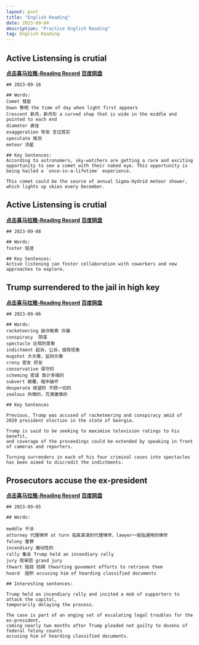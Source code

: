 ```yaml
---
layout: post
title: "English Reading"
date: 2023-09-04
description: "Practice English Reading"
tag: English Reading
---   
```


## Active Listensing is crutial
<a href="https://xima.tv/1_4swjnD?_sonic=0"><b>点击喜马拉雅-Reading Record</b></a>    <a href="https://pan.baidu.com/s/1WXj7LTjlLij09-sEeJC_Vw?pwd=8saj "><b>百度网盘</b></a> 


```
## 2023-09-16

## Words:
Comet 彗星
Dawn 黎明 the time of day when light first appears
Crescent 新月，新月形 a curved shap that is wide in the middle and pointed to each end
diameter 直径
exaggeration 夸张 言过其实
speculate 推测
meteor 流星

## Key Sentences:
According to astronomers, sky-watchers are getting a rare and exciting opportunity to see a comet with their naked eye. This opportunity is being hailed a `once-in-a-lifetime` experience.

This comet could be the source of annual Sigma-Hydrid meteor shower, which lights up skies every December.
```

## Active Listensing is crutial
<a href="https://xima.tv/1_Gf0pd3?_sonic=0"><b>点击喜马拉雅-Reading Record</b></a>   <a href="https://pan.baidu.com/s/1yrVFu7wnNjUM_3mGI36h4g?pwd=8saj"><b>百度网盘</b></a> 

```
## 2023-09-08

## Words:
foster 促进

## Key Sentences:
Active listening can foster collaboration with coworkers and new approaches to explore.
```

## Trump surrendered to the jail in high key

<a href="https://xima.tv/1_ciIMQV?_sonic=0"><b>点击喜马拉雅-Reading Record</b></a>   <a href="https://pan.baidu.com/s/19QQGaed6nf4w_eMDxOw6hg?pwd=8saj"><b>百度网盘</b></a> 

    ## 2023-09-06

    ## Words:
    racketeering 敲诈勒索 诈骗
    conspiracy  阴谋
    spectacle 壮观的景象
    indictment 起诉，公诉，腐败现象
    mugshot 大头像，监狱头像
    crony 密友 好友
    conservative 保守的
    scheming 密谋 诡计多端的
    subvert 颠覆，暗中破坏
    desperate 绝望的 不顾一切的
    zealous 热情的，充满激情的

    ## Key Sentences

    Previous, Trump was accused of racketeering and conspiracy amid of 2020 president election in the state of Georgia.

    Trump is said to be seeking to maximise television ratings to his benefit, 
    and coverage of the proceedings could be extended by speaking in front of cameras and reporters.

    Turning surrenders in each of his four criminal cases into spectacles has been aimed to discredit the indictments.

## Prosecutors accuse the ex-president

<a href="https://xima.tv/1_sFDH17q?_sonic=0"><b>点击喜马拉雅-Reading Record</b></a>    <a href="https://pan.baidu.com/s/1SWRSpr139DsQV8zE0yLCYA?pwd=8saj"><b>百度网盘</b></a> 

    ## 2023-09-05
    
    ## Words:

    meddle 干涉
    attorney 代理律师 at turn 指某某请的代理律师，lawyer一般指通用的律师
    felony 重罪
    incendiary 煽动性的
    rally 集会 Trump held an incendiary rally 
    jury 陪审团 grand jury
    thwart 阻挠 妨碍 thwarting govement efforts to retrieve them
    hoard  囤积 accusing him of hoarding classified documents

    ## Interesting sentences:

    Trump held an incendiary rally and incited a mob of supporters to attack the capitol, 
    temporarily delaying the process.

    The case is part of an onging set of escalating legal troubles for the ex-president,
    coming nearly two months after Trump pleaded not guilty to dozens of federal felony counts
    accusing him of hoarding classified documents.



